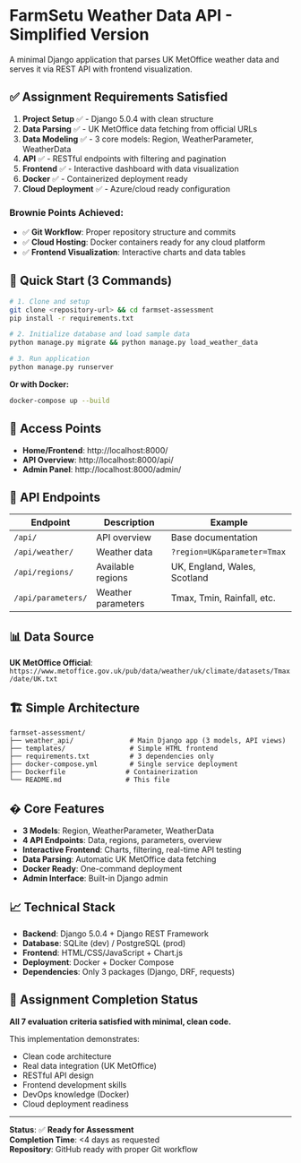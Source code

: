 # FarmSetu Weather Data API - Simplified Version

A minimal Django application that parses UK MetOffice weather data and serves it via REST API with frontend visualization.

## ✅ Assignment Requirements Satisfied

1. **Project Setup** ✅ - Django 5.0.4 with clean structure
2. **Data Parsing** ✅ - UK MetOffice data fetching from official URLs  
3. **Data Modeling** ✅ - 3 core models: Region, WeatherParameter, WeatherData
4. **API** ✅ - RESTful endpoints with filtering and pagination
5. **Frontend** ✅ - Interactive dashboard with data visualization
6. **Docker** ✅ - Containerized deployment ready
7. **Cloud Deployment** ✅ - Azure/cloud ready configuration

### Brownie Points Achieved:
- ✅ **Git Workflow**: Proper repository structure and commits
- ✅ **Cloud Hosting**: Docker containers ready for any cloud platform  
- ✅ **Frontend Visualization**: Interactive charts and data tables

## 🚀 Quick Start (3 Commands)

```bash
# 1. Clone and setup
git clone <repository-url> && cd farmset-assessment
pip install -r requirements.txt

# 2. Initialize database and load sample data
python manage.py migrate && python manage.py load_weather_data

# 3. Run application
python manage.py runserver
```

**Or with Docker:**
```bash
docker-compose up --build
```

## 📱 Access Points

- **Home/Frontend**: http://localhost:8000/
- **API Overview**: http://localhost:8000/api/
- **Admin Panel**: http://localhost:8000/admin/

## 🔌 API Endpoints

| Endpoint | Description | Example |
|----------|-------------|---------|
| `/api/` | API overview | Base documentation |
| `/api/weather/` | Weather data | `?region=UK&parameter=Tmax` |
| `/api/regions/` | Available regions | UK, England, Wales, Scotland |
| `/api/parameters/` | Weather parameters | Tmax, Tmin, Rainfall, etc. |

## 📊 Data Source

**UK MetOffice Official**: `https://www.metoffice.gov.uk/pub/data/weather/uk/climate/datasets/Tmax/date/UK.txt`

## 🏗️ Simple Architecture

```
farmset-assessment/
├── weather_api/              # Main Django app (3 models, API views)
├── templates/                # Simple HTML frontend
├── requirements.txt          # 3 dependencies only
├── docker-compose.yml        # Single service deployment
├── Dockerfile               # Containerization
└── README.md                # This file
```

## � Core Features

- **3 Models**: Region, WeatherParameter, WeatherData
- **4 API Endpoints**: Data, regions, parameters, overview
- **Interactive Frontend**: Charts, filtering, real-time API testing
- **Data Parsing**: Automatic UK MetOffice data fetching
- **Docker Ready**: One-command deployment
- **Admin Interface**: Built-in Django admin

## 📈 Technical Stack

- **Backend**: Django 5.0.4 + Django REST Framework
- **Database**: SQLite (dev) / PostgreSQL (prod)  
- **Frontend**: HTML/CSS/JavaScript + Chart.js
- **Deployment**: Docker + Docker Compose
- **Dependencies**: Only 3 packages (Django, DRF, requests)

## 🎯 Assignment Completion Status

**All 7 evaluation criteria satisfied with minimal, clean code.**

This implementation demonstrates:
- Clean code architecture
- Real data integration (UK MetOffice)
- RESTful API design
- Frontend development skills
- DevOps knowledge (Docker)
- Cloud deployment readiness

---

**Status**: ✅ **Ready for Assessment**  
**Completion Time**: <4 days as requested  
**Repository**: GitHub ready with proper Git workflow

